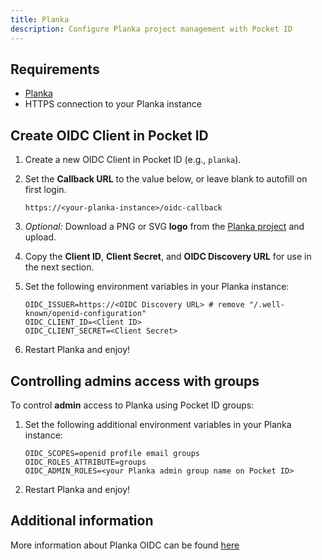 ```yaml
---
title: Planka
description: Configure Planka project management with Pocket ID
---
```


## Requirements

- [Planka](https://docs.planka.cloud/)
- HTTPS connection to your Planka instance

## Create OIDC Client in Pocket ID

1. Create a new OIDC Client in Pocket ID (e.g., `planka`).
2. Set the **Callback URL** to the value below, or leave blank to autofill on first login.

   ```env
   https://<your-planka-instance>/oidc-callback
   ```

3. _Optional:_ Download a PNG or SVG **logo** from the [Planka project](https://github.com/plankanban/planka) and upload.
4. Copy the **Client ID**, **Client Secret**, and **OIDC Discovery URL** for use in the next section.

5. Set the following environment variables in your Planka instance:

   ```env
   OIDC_ISSUER=https://<OIDC Discovery URL> # remove "/.well-known/openid-configuration"
   OIDC_CLIENT_ID=<Client ID>
   OIDC_CLIENT_SECRET=<Client Secret>
   ```

6. Restart Planka and enjoy!

## Controlling admins access with groups

To control **admin** access to Planka using Pocket ID groups:

1. Set the following additional environment variables in your Planka instance:

   ```env
   OIDC_SCOPES=openid profile email groups
   OIDC_ROLES_ATTRIBUTE=groups
   OIDC_ADMIN_ROLES=<your Planka admin group name on Pocket ID>
   ```

2. Restart Planka and enjoy!

## Additional information

More information about Planka OIDC can be found [here](https://docs.planka.cloud/docs/configuration/oidc)
